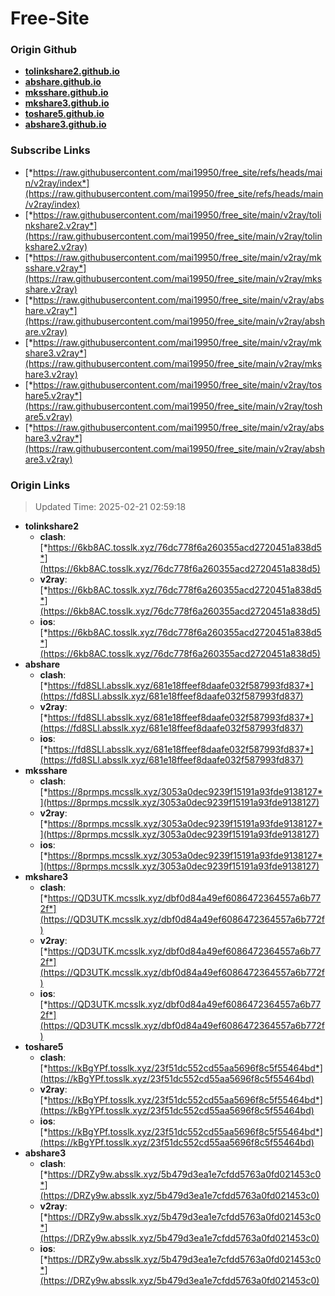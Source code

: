 # Free-Site

### Origin Github

- [**tolinkshare2.github.io**](https://github.com/tolinkshare2/tolinkshare2.github.io)
- [**abshare.github.io**](https://github.com/abshare/abshare.github.io)
- [**mksshare.github.io**](https://github.com/mksshare/mksshare.github.io)
- [**mkshare3.github.io**](https://github.com/mkshare3/mkshare3.github.io)
- [**toshare5.github.io**](https://github.com/toshare5/toshare5.github.io)
- [**abshare3.github.io**](https://github.com/abshare3/abshare3.github.io)

### Subscribe Links

- [*https://raw.githubusercontent.com/mai19950/free_site/refs/heads/main/v2ray/index*](https://raw.githubusercontent.com/mai19950/free_site/refs/heads/main/v2ray/index)
- [*https://raw.githubusercontent.com/mai19950/free_site/main/v2ray/tolinkshare2.v2ray*](https://raw.githubusercontent.com/mai19950/free_site/main/v2ray/tolinkshare2.v2ray)
- [*https://raw.githubusercontent.com/mai19950/free_site/main/v2ray/mksshare.v2ray*](https://raw.githubusercontent.com/mai19950/free_site/main/v2ray/mksshare.v2ray)
- [*https://raw.githubusercontent.com/mai19950/free_site/main/v2ray/abshare.v2ray*](https://raw.githubusercontent.com/mai19950/free_site/main/v2ray/abshare.v2ray)
- [*https://raw.githubusercontent.com/mai19950/free_site/main/v2ray/mkshare3.v2ray*](https://raw.githubusercontent.com/mai19950/free_site/main/v2ray/mkshare3.v2ray)
- [*https://raw.githubusercontent.com/mai19950/free_site/main/v2ray/toshare5.v2ray*](https://raw.githubusercontent.com/mai19950/free_site/main/v2ray/toshare5.v2ray)
- [*https://raw.githubusercontent.com/mai19950/free_site/main/v2ray/abshare3.v2ray*](https://raw.githubusercontent.com/mai19950/free_site/main/v2ray/abshare3.v2ray)

### Origin Links

> Updated Time: 2025-02-21 02:59:18

- **tolinkshare2**
  - **clash**: [*https://6kb8AC.tosslk.xyz/76dc778f6a260355acd2720451a838d5*](https://6kb8AC.tosslk.xyz/76dc778f6a260355acd2720451a838d5)
  - **v2ray**: [*https://6kb8AC.tosslk.xyz/76dc778f6a260355acd2720451a838d5*](https://6kb8AC.tosslk.xyz/76dc778f6a260355acd2720451a838d5)
  - **ios**: [*https://6kb8AC.tosslk.xyz/76dc778f6a260355acd2720451a838d5*](https://6kb8AC.tosslk.xyz/76dc778f6a260355acd2720451a838d5)
- **abshare**
  - **clash**: [*https://fd8SLl.absslk.xyz/681e18ffeef8daafe032f587993fd837*](https://fd8SLl.absslk.xyz/681e18ffeef8daafe032f587993fd837)
  - **v2ray**: [*https://fd8SLl.absslk.xyz/681e18ffeef8daafe032f587993fd837*](https://fd8SLl.absslk.xyz/681e18ffeef8daafe032f587993fd837)
  - **ios**: [*https://fd8SLl.absslk.xyz/681e18ffeef8daafe032f587993fd837*](https://fd8SLl.absslk.xyz/681e18ffeef8daafe032f587993fd837)
- **mksshare**
  - **clash**: [*https://8prmps.mcsslk.xyz/3053a0dec9239f15191a93fde9138127*](https://8prmps.mcsslk.xyz/3053a0dec9239f15191a93fde9138127)
  - **v2ray**: [*https://8prmps.mcsslk.xyz/3053a0dec9239f15191a93fde9138127*](https://8prmps.mcsslk.xyz/3053a0dec9239f15191a93fde9138127)
  - **ios**: [*https://8prmps.mcsslk.xyz/3053a0dec9239f15191a93fde9138127*](https://8prmps.mcsslk.xyz/3053a0dec9239f15191a93fde9138127)
- **mkshare3**
  - **clash**: [*https://QD3UTK.mcsslk.xyz/dbf0d84a49ef6086472364557a6b772f*](https://QD3UTK.mcsslk.xyz/dbf0d84a49ef6086472364557a6b772f)
  - **v2ray**: [*https://QD3UTK.mcsslk.xyz/dbf0d84a49ef6086472364557a6b772f*](https://QD3UTK.mcsslk.xyz/dbf0d84a49ef6086472364557a6b772f)
  - **ios**: [*https://QD3UTK.mcsslk.xyz/dbf0d84a49ef6086472364557a6b772f*](https://QD3UTK.mcsslk.xyz/dbf0d84a49ef6086472364557a6b772f)
- **toshare5**
  - **clash**: [*https://kBgYPf.tosslk.xyz/23f51dc552cd55aa5696f8c5f55464bd*](https://kBgYPf.tosslk.xyz/23f51dc552cd55aa5696f8c5f55464bd)
  - **v2ray**: [*https://kBgYPf.tosslk.xyz/23f51dc552cd55aa5696f8c5f55464bd*](https://kBgYPf.tosslk.xyz/23f51dc552cd55aa5696f8c5f55464bd)
  - **ios**: [*https://kBgYPf.tosslk.xyz/23f51dc552cd55aa5696f8c5f55464bd*](https://kBgYPf.tosslk.xyz/23f51dc552cd55aa5696f8c5f55464bd)
- **abshare3**
  - **clash**: [*https://DRZy9w.absslk.xyz/5b479d3ea1e7cfdd5763a0fd021453c0*](https://DRZy9w.absslk.xyz/5b479d3ea1e7cfdd5763a0fd021453c0)
  - **v2ray**: [*https://DRZy9w.absslk.xyz/5b479d3ea1e7cfdd5763a0fd021453c0*](https://DRZy9w.absslk.xyz/5b479d3ea1e7cfdd5763a0fd021453c0)
  - **ios**: [*https://DRZy9w.absslk.xyz/5b479d3ea1e7cfdd5763a0fd021453c0*](https://DRZy9w.absslk.xyz/5b479d3ea1e7cfdd5763a0fd021453c0)
